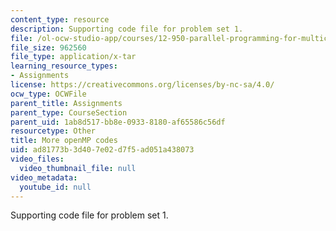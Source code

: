 ```yaml
---
content_type: resource
description: Supporting code file for problem set 1.
file: /ol-ocw-studio-app/courses/12-950-parallel-programming-for-multicore-machines-using-openmp-and-mpi-january-iap-2010/ad81773b3d407e02d7f5ad051a438073_OmpSCR_v20.tar
file_size: 962560
file_type: application/x-tar
learning_resource_types:
- Assignments
license: https://creativecommons.org/licenses/by-nc-sa/4.0/
ocw_type: OCWFile
parent_title: Assignments
parent_type: CourseSection
parent_uid: 1ab8d517-bb8e-0933-8180-af65586c56df
resourcetype: Other
title: More openMP codes
uid: ad81773b-3d40-7e02-d7f5-ad051a438073
video_files:
  video_thumbnail_file: null
video_metadata:
  youtube_id: null
---
```

Supporting code file for problem set 1.